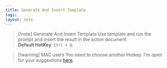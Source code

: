 ```yaml
---
title: Generate And Insert Template
tags: 
layout: note 
---
```


> [!note] Generate And Insert Template
> Use template and run the prompt and insert the result in the active document.  
> **Default HotKey**:  `Ctrl + Q`.


> [!warning] MAC users
> You need to choose another Hotkey. I'm open for your suggestions [here](https://github.com/nhaouari/obsidian-textgenerator-plugin/issues/23).

